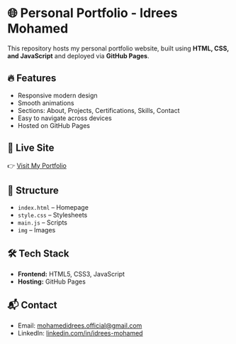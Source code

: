 # 🌐 Personal Portfolio - Idrees Mohamed

This repository hosts my personal portfolio website, built using **HTML, CSS, and JavaScript** and deployed via **GitHub Pages**.

## 🔥 Features
- Responsive modern design
- Smooth animations
- Sections: About, Projects, Certifications, Skills, Contact
- Easy to navigate across devices
- Hosted on GitHub Pages

## 🚀 Live Site
👉 [Visit My Portfolio](https://idreesmohamed.github.io)

## 📂 Structure
- `index.html` – Homepage
- `style.css` – Stylesheets
- `main.js` – Scripts
- `img` – Images

## 🛠️ Tech Stack
- **Frontend:** HTML5, CSS3, JavaScript
- **Hosting:** GitHub Pages

## 📬 Contact
- Email: mohamedidrees.official@gmail.com  
- LinkedIn: [linkedin.com/in/idrees-mohamed](https://linkedin.com/in/idrees-mohamed)  

